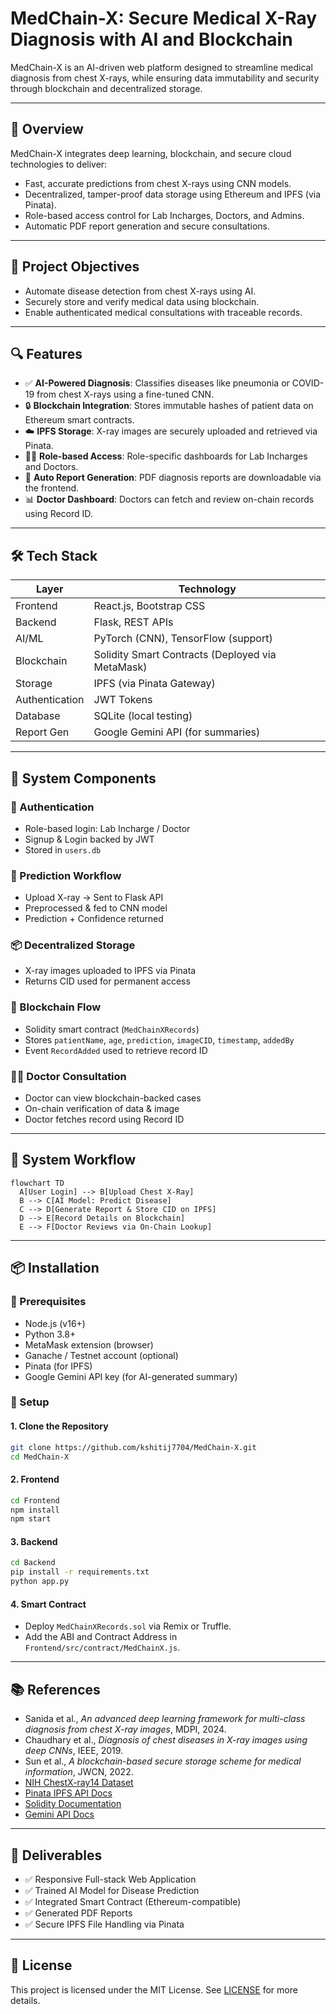 
# MedChain-X: Secure Medical X-Ray Diagnosis with AI and Blockchain

MedChain-X is an AI-driven web platform designed to streamline medical diagnosis from chest X-rays, while ensuring data immutability and security through blockchain and decentralized storage.

---

## 🚀 Overview

MedChain-X integrates deep learning, blockchain, and secure cloud technologies to deliver:
- Fast, accurate predictions from chest X-rays using CNN models.
- Decentralized, tamper-proof data storage using Ethereum and IPFS (via Pinata).
- Role-based access control for Lab Incharges, Doctors, and Admins.
- Automatic PDF report generation and secure consultations.

---

## 🎯 Project Objectives

- Automate disease detection from chest X-rays using AI.
- Securely store and verify medical data using blockchain.
- Enable authenticated medical consultations with traceable records.

---

## 🔍 Features

- ✅ **AI-Powered Diagnosis**: Classifies diseases like pneumonia or COVID-19 from chest X-rays using a fine-tuned CNN.
- 🔒 **Blockchain Integration**: Stores immutable hashes of patient data on Ethereum smart contracts.
- ☁️ **IPFS Storage**: X-ray images are securely uploaded and retrieved via Pinata.
- 🧑‍⚕️ **Role-based Access**: Role-specific dashboards for Lab Incharges and Doctors.
- 🧾 **Auto Report Generation**: PDF diagnosis reports are downloadable via the frontend.
- 📊 **Doctor Dashboard**: Doctors can fetch and review on-chain records using Record ID.

---

## 🛠 Tech Stack

| Layer         | Technology                          |
|---------------|--------------------------------------|
| Frontend      | React.js, Bootstrap CSS              |
| Backend       | Flask, REST APIs                     |
| AI/ML         | PyTorch (CNN), TensorFlow (support)  |
| Blockchain    | Solidity Smart Contracts (Deployed via MetaMask) |
| Storage       | IPFS (via Pinata Gateway)            |
| Authentication| JWT Tokens                           |
| Database      | SQLite (local testing)               |
| Report Gen    | Google Gemini API (for summaries)    |

---

## 🧩 System Components

### 👤 Authentication
- Role-based login: Lab Incharge / Doctor
- Signup & Login backed by JWT
- Stored in `users.db`

### 🧪 Prediction Workflow
- Upload X-ray → Sent to Flask API
- Preprocessed & fed to CNN model
- Prediction + Confidence returned

### 📦 Decentralized Storage
- X-ray images uploaded to IPFS via Pinata
- Returns CID used for permanent access

### 🔗 Blockchain Flow
- Solidity smart contract (`MedChainXRecords`)
- Stores `patientName`, `age`, `prediction`, `imageCID`, `timestamp`, `addedBy`
- Event `RecordAdded` used to retrieve record ID

### 👨‍⚕️ Doctor Consultation
- Doctor can view blockchain-backed cases
- On-chain verification of data & image
- Doctor fetches record using Record ID

---

## 🔁 System Workflow

```mermaid
flowchart TD
  A[User Login] --> B[Upload Chest X-Ray]
  B --> C[AI Model: Predict Disease]
  C --> D[Generate Report & Store CID on IPFS]
  D --> E[Record Details on Blockchain]
  E --> F[Doctor Reviews via On-Chain Lookup]
```

---

## 📦 Installation

### 🔧 Prerequisites

- Node.js (v16+)
- Python 3.8+
- MetaMask extension (browser)
- Ganache / Testnet account (optional)
- Pinata (for IPFS)
- Google Gemini API key (for AI-generated summary)

### 🧪 Setup

#### 1. Clone the Repository

```sh
git clone https://github.com/kshitij7704/MedChain-X.git
cd MedChain-X
```

#### 2. Frontend

```sh
cd Frontend
npm install
npm start
```

#### 3. Backend

```sh
cd Backend
pip install -r requirements.txt
python app.py
```

#### 4. Smart Contract

- Deploy `MedChainXRecords.sol` via Remix or Truffle.
- Add the ABI and Contract Address in `Frontend/src/contract/MedChainX.js`.

---

## 📚 References

- Sanida et al., *An advanced deep learning framework for multi-class diagnosis from chest X-ray images*, MDPI, 2024.
- Chaudhary et al., *Diagnosis of chest diseases in X-ray images using deep CNNs*, IEEE, 2019.
- Sun et al., *A blockchain-based secure storage scheme for medical information*, JWCN, 2022.
- [NIH ChestX-ray14 Dataset](https://nihcc.app.box.com/v/ChestXray-NIHCC)
- [Pinata IPFS API Docs](https://docs.pinata.cloud/)
- [Solidity Documentation](https://docs.soliditylang.org/)
- [Gemini API Docs](https://ai.google.dev/)

---

## 📄 Deliverables

- ✅ Responsive Full-stack Web Application
- ✅ Trained AI Model for Disease Prediction
- ✅ Integrated Smart Contract (Ethereum-compatible)
- ✅ Generated PDF Reports
- ✅ Secure IPFS File Handling via Pinata

---


## 📜 License
This project is licensed under the MIT License. See [LICENSE](./LICENSE) for more details.
